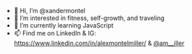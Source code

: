 - 👋 Hi, I’m @xandermontel
- 👀 I’m interested in fitness, self-growth, and traveling
- 🌱 I’m currently learning JavaScript 
- 📫 Find me on LinkedIn & IG: https://www.linkedin.com/in/alexmontelmiller/ & [@am__iller](https://www.instagram.com/am__iller/)

<!---
xandermontel/xandermontel is a ✨ special ✨ repository because its `README.md` (this file) appears on your GitHub profile.
You can click the Preview link to take a look at your changes.
--->
